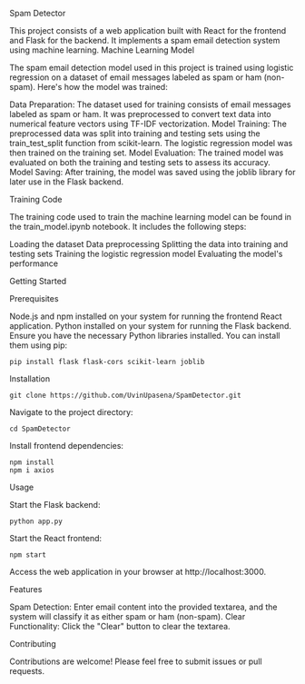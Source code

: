 Spam Detector

This project consists of a web application built with React for the frontend and Flask for the backend. It implements a spam email detection system using machine learning.
Machine Learning Model

The spam email detection model used in this project is trained using logistic regression on a dataset of email messages labeled as spam or ham (non-spam). Here's how the model was trained:

Data Preparation: The dataset used for training consists of email messages labeled as spam or ham. It was preprocessed to convert text data into numerical feature vectors using TF-IDF vectorization.
Model Training: The preprocessed data was split into training and testing sets using the train_test_split function from scikit-learn. The logistic regression model was then trained on the training set.
Model Evaluation: The trained model was evaluated on both the training and testing sets to assess its accuracy.
Model Saving: After training, the model was saved using the joblib library for later use in the Flask backend.

Training Code

The training code used to train the machine learning model can be found in the train_model.ipynb notebook. It includes the following steps:

Loading the dataset
Data preprocessing
Splitting the data into training and testing sets
Training the logistic regression model
Evaluating the model's performance

Getting Started

Prerequisites

Node.js and npm installed on your system for running the frontend React application.
Python installed on your system for running the Flask backend.
Ensure you have the necessary Python libraries installed. You can install them using pip:

    pip install flask flask-cors scikit-learn joblib

Installation

    git clone https://github.com/UvinUpasena/SpamDetector.git

Navigate to the project directory:

    cd SpamDetector

Install frontend dependencies:
   
    npm install
    npm i axios

Usage

Start the Flask backend:

    python app.py

Start the React frontend:

    npm start

Access the web application in your browser at http://localhost:3000.

Features

Spam Detection: Enter email content into the provided textarea, and the system will classify it as either spam or ham (non-spam).
Clear Functionality: Click the "Clear" button to clear the textarea.

Contributing

Contributions are welcome! Please feel free to submit issues or pull requests.

